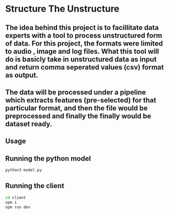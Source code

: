 # Structure The Unstructure

## The idea behind this project is to facillitate data experts with a tool to process unstructured form of data. For this project, the formats were limited to audio , image and log files. What this tool will do is basicly take in unstructured data as input and return comma seperated values (csv) format as output.

## The data will be processed under a pipeline which extracts features (pre-selected) for that particular format, and then the file would be preprocessed and finally the finally would be dataset ready.

## Usage

## Running the python model

```bash
python3 model.py
```

## Running the client

```bash
cd client
npm i
npm run dev
```
